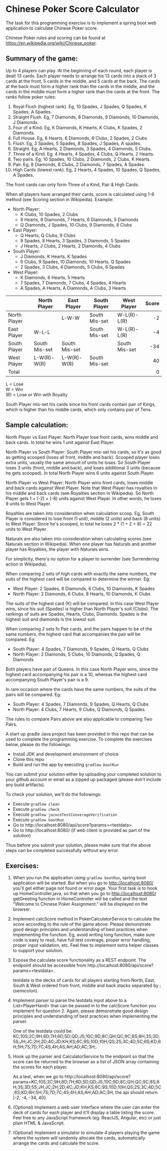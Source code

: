 # Chinese Poker Score Calculator
The task for this programming exercise is to implement a spring boot web application to calculate Chinese Poker score.

Chinese Poker rules and scoring can be found at <https://en.wikipedia.org/wiki/Chinese_poker>.

## Summary of the game:
Up to 4 players can play. At the beginning of each round, each player is dealt 13 cards. Each player needs to arrange his 13 cards into a stack of 3 cards at the front, 5 cards in the middle, and 5 cards at the back. The cards at the back must form a higher rank than the cards in the middle, and the cards in the middle must form a higher rank than the cards at the front. The ranks follow poker rules:

1. Royal Flush (highest rank). Eg, 10 Spades, J Spades, Q Spades, K Spades, A Spades.
2. Straight Flush. Eg, 7 Diamonds, 8 Diamonds, 9 Diamonds, 10 Diamonds, J Diamonds.
3. Four of a Kind. Eg, K Diamonds, K Hearts, K Clubs, K Spades, 2 Diamonds.
4. Full House. Eg, 6 Hearts, 6 Diamonds, 6 Clubs, 2 Spades, 2 Clubs
5. Flush. Eg, 3 Spades, 5 Spades, 8 Spades, J Spades, A spades.
6. Straight. Eg, A Hearts, 2 Diamonds, 3 Spades, 4 Diamonds, 5 Clubs.
7. Three of a Kind. Eg, 4 Hearts, 4 Spades, 4 Clubs, Q Hearts, 2 Hearts.
8. Two pairs. Eg, 10 Spades, 10 Clubs, 2 Diamonds, 2 Clubs, K Hearts.
9. Pair. Eg, 8 Diamonds, 8 Clubs, 2 Diamonds, 7 Spades, A Spades.
10. High Cards (lowest rank). Eg, 2 Hearts, 4 Spades, 10 Spades, Q Spades, A Spades.

The front cards can only form Three of a Kind, Pair & High Cards.

When all players have arranged their cards, score is calculated using 1-6 method (see Scoring section in Wikipedia). Example:

- North Player:
    - K Clubs, 10 Spades, 2 Clubs
    - 9 Hearts, 8 Diamonds, 7 Hearts, 6 Diamonds, 5 Diamonds
    - Q Diamonds, J Spades, 10 Clubs, 9 Diamonds, 8 Clubs
- East Player:
    - Q Hearts, Q Clubs, 9 Clubs
    - 8 Spades, 8 Hearts, 3 Spades, 3 Diamonds, 5 Spades
    - J Hearts, J Clubs, 2 Hearts, 2 Diamonds, 4 Clubs
- South Player:
    - J Diamonds, K Hearts, K Spades
    - 6 Clubs, 9 Spades, 10 Diamonds, 10 Hearts, Q Spades
    - 2 Spades, 3 Clubs, 4 Diamonds, 5 Clubs, 6 Spades
- West Player:
    - K Diamonds, 6 Hearts, 5 Hearts
    - 7 Spades, 7 Diamonds, 7 Clubs, 4 Spades, 4 Hearts
    - A Spades, A Hearts, A Diamonds, A Clubs, 3 Hearts

||North Player|East Player|South Player|West Player|Score|
|-|-|-|-|-|-:|
|North Player||L-W-W|South Mis-set|W-L(R)-L(R)|-2|
|East Player|W-L-L||South Mis-set|W-L(R)-L(R)|-4|
|South Player|South Mis-set|South Mis-set||South Mis-set|-34|
|West Player|L-W(R)-W(R)|L-W(R)-W(R)|South Mis-set||40|
|Total|||||0|

L = Lose  
W = Win  
(R) = Lose or Win with Royalty

South Player mis-set his cards since his front cards contain pair of Kings, which is higher than his middle cards, which only contains pair of Tens.

## Sample calculation:
North Player vs East Player: North Player lose front cards, wins middle and back cards. In total he wins 1 unit against East Player.

North Player vs South Player: South Player mis-set his cards, so it's as good as getting scooped (loses all front, middle and back). Scooped player loses extra units, usually the same amount of units he loses. So South Player loses 3 units (front, middle and back), and loses additional 3 units (because he gets scooped). In total North Player wins 6 units against South Player.

North Player vs West Player: North Player wins front cards, loses middle and back cards against West Player. Note that West Player has royalties in his middle and back cards (see Royalties section in Wikipedia). So North Player gets 1 + (-2) + (-8) units against West Player. In other words, he loses 9 units to West Player.

Royalties are taken into consideration when calculation scoop. Eg, South Player is considered to lose front (1 unit), middle (2 units) and back (8 units) to West Player. Since he's scooped, in total he loses 2 * (1 + 2 + 8) = 22 units to West Player.

Naturals are also taken into consideration when calculating scores (see Naturals section in Wikipedia). When one player has Naturals and another player has Royalties, the player with Naturals wins.

For simplicity, there's no option for a player to surrender (see Surrendering action in Wikipedia).

When comparing 2 sets of high cards with exactly the same numbers, the suits of the highest card will be compared to determine the winner. Eg:

- West Player: 2 Spades, 6 Diamonds, 8 Clubs, 10 Diamonds, K Spades
- North Player: 2 Diamonds, 6 Clubs, 8 Hearts, 10 Diamonds, K Clubs

The suits of the highest card (K) will be compared. In this case West Player wins, since his suit (Spades) is higher than North Player's suit (Clubs). The rankings of suits are Spades, Hearts, Clubs, Diamonds. Spades is the highest suit and diamonds is the lowest suit.

When comparing 2 sets fo Pair cards, and the pairs happen to be of the same numbers, the highest card that accompanies the pair will be compared. Eg:

- South Player: 4 Spades, 7 Diamonds, 9 Spades, Q Hearts, Q Clubs
- North Player: 2 Diamonds, 5 Clubs, 10 Diamonds, Q Spades, Q Diamonds

Both players have pair of Queens. In this case North Player wins, since the highest card accompanying his pair is a 10, whereas the highest card accompanying South Player's pair is a 9.

In rare occasion where the cards have the same numbers, the suits of the pairs will be compared. Eg:

- South Player: 4 Spades, 7 Diamonds, 9 Spades, Q Hearts, Q Clubs
- North Player: 4 Clubs, 7 Hearts, 9 Clubs, Q Diamonds, Q Spades.

The rules to compare Pairs above are also applicable to comparing Two Pairs.

A start up gradle Java project has been provided in this repo that can be used to complete the programming exercise. To complete the exercises below, please do the followings:

- Install JDK and development environment of choice
- Clone this repo
- Build and run the app by executing `gradlew bootRun`

You can submit your solution either by uploading your completed solution to your github account or email as a zipped up packaged (please don't include any build artifacts).

To check your solution, we'll do the followings:

- Execute `gradlew clean`
- Execute `gradlew check`
- Execute `gradlew jacocoTestConverageVerification`
- Execute `gradlew bootRun`
- Go to http://localhost:8080/api/score?params=&lt;testdata&gt;
- Go to http://localhost:8080/ (if web client is provided as part of the solution)

Thus before you submit your solution, please make sure that the above steps can be completed successfully without any error.

## Exercises:
1. When you run the application using `gradlew bootRun`, spring boot application will be started. But when you go to <http://localhost:8080/> you'll get either page not found or error page. Your first task is to hook up HomeController.java, so that when you go to <http://localhost:8080/> getGreeting function in HomeController will be called and the text "Welcome to Chinese Poker Assignment." will be displayed on the browser.

2. Implement calcScore method in PokerCalculatorService to calculate the score according to the rule of the game above. Please demonstrate good design principles and understanding of best practices when implementing the function. Eg, avoid writing long function, make sure code is easy to read, have full test coverage, proper error handling, proper input validation, etc. Feel free to implement extra helper classes to support your solution.

3. Expose the calculate score functionality as a REST endpoint. The endpoint should be accessible from http://localhost:8080/api/score?params=&lt;testdata&gt;.
    
    testdata is the decks of cards for all players starting from North, East, South & West ordered from front, middle and back stacks separated by &semi; (semicolon).

4. Implement parser to parse the testdata input above to a List&lt;PlayerHand&gt; that can be passed in to the calcScore function you implement for question 2. Again, please demonstrate good design principles and understanding of best practices when implementing the parser.

    One of the testdata could be: KC;10S;2C;9H;8D;7H;6D;5D;QD;JS;10C;9D;8C;QH;QC;9C;8S;8H;3S;3D;5S;JH;JC;2H;2D;4C;JD;KH;KS;6C;9S;10D;10H;QS;2S;3C;4D;5C;6S;KD;6H;5H;7S;7D;7C;4S;4H;AS;AH;AD;AC;3H;.

5. Hook up the parser and CalculatorService to the endpoint so that the score can be returned to the browser as a list of JSON array containing the scores for each player.

    As a test, when we go to http://localhost:8080/api/score?params=KC;10S;2C;9H;8D;7H;6D;5D;QD;JS;10C;9D;8C;QH;QC;9C;8S;8H;3S;3D;5S;JH;JC;2H;2D;4C;JD;KH;KS;6C;9S;10D;10H;QS;2S;3C;4D;5C;6S;KD;6H;5H;7S;7D;7C;4S;4H;AS;AH;AD;AC;3H; the api should return [-2, -4, -34, 40].

6. (Optional) Implement a web user interface where the user can enter the deck of cards for each player and it'll display a table listing the score. Feel free to any JavaScript framework (eg. ReactJS, Angular, etc) or just plain HTML & JavaScript. 

7. (Optional) Implement a simulator to simulate 4 players playing the game where the system will randomly allocate the cards, automatically arrange the cards and calculate the score.